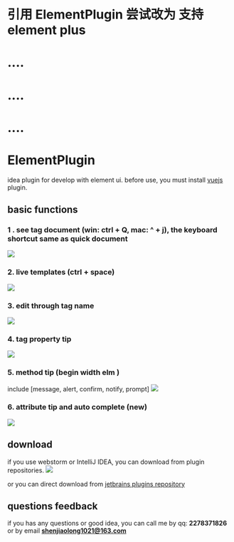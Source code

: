 # 引用 ElementPlugin 尝试改为 支持element plus
# ....
# ....
# ....

# ElementPlugin
idea plugin for develop with element ui. before use, you must install <a href="https://github.com/JetBrains/intellij-plugins/tree/master/vuejs">vuejs</a> plugin.
## basic functions
### 1 . see tag document (win: ctrl + Q, mac: ^ + j), the keyboard shortcut same as quick document
![](./img/doc.gif)
### 2. live templates (ctrl + space)
![](./img/tip.gif)
### 3. edit through tag name
![](./img/tag.gif)
### 4. tag property tip
![](./img/property.gif)
### 5. method tip (begin width elm )
include [message, alert, confirm, notify, prompt]
![](./img/methods.gif)
### 6. attribute tip and auto complete <a>(new)</a>
![](./img/attr-tip.gif)
## download
if you use webstorm or IntelliJ IDEA, you can download from plugin repositories.
![](./img/idea.png)

or you can direct download from <a href="https://plugins.jetbrains.com/plugin/10524-element">jetbrains plugins repository</a> 
## questions feedback
if you has any questions or good idea, you can call me by qq: **2278371826** or by email **shenjiaolong1021@163.com** 
